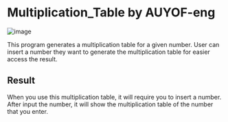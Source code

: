 # Multiplication_Table by AUYOF-eng

![image](https://github.com/user-attachments/assets/1ef28ba1-e9c0-4f6a-bd41-2067103c4083)

This program generates a multiplication table for a given number. User can insert a number they want to generate the multiplication table for easier access the result.

## Result

When you use this multiplication table, it will require you to insert a number. After input the number, it will show the multiplication table of the number that you enter.
